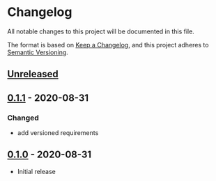 # Changelog
All notable changes to this project will be documented in this file.

The format is based on [Keep a Changelog](https://keepachangelog.com/en/1.0.0/),
and this project adheres to [Semantic Versioning](https://semver.org/spec/v2.0.0.html).

## [Unreleased]
## [0.1.1] - 2020-08-31
### Changed
* add versioned requirements

## [0.1.0] - 2020-08-31
* Initial release

[Unreleased]: https://github.com/syntro-opensource/silverstripe-elemental-bootstrap-accordionsection/compare/0.1.1..master
[0.1.1]: https://github.com/syntro-opensource/silverstripe-elemental-bootstrap-accordionsection/compare/0.1.0..0.1.1
[0.1.0]: https://github.com/syntro-opensource/silverstripe-elemental-bootstrap-accordionsection/tree/0.1.0
